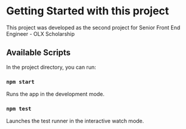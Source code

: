 # Getting Started with this project

This project was developed as the second project for Senior Front End Engineer - OLX Scholarship 

## Available Scripts

In the project directory, you can run:

### `npm start`

Runs the app in the development mode.

### `npm test`

Launches the test runner in the interactive watch mode.


